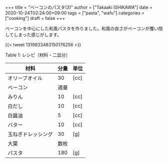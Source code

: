 +++
title = "ベーコンのパスタ(3)"
author = ["Takaaki ISHIKAWA"]
date = 2020-10-24T02:24:00+09:00
tags = ["pasta", "wafu"]
categories = ["cooking"]
draft = false
+++

ベーコンを中心にした和風パスタを作りました。和風の良さがベーコンが覆い隠してしまった感じがします。

{{< tweet 1319833483150176256 >}}

<div class="table-caption">
  <span class="table-number">Table 1</span>:
  レシピ（材料・二皿分）
</div>

| 材料      | 分量 | 単位 |
|---------|----|----|
| オリーブオイル | 30  | [cc] |
| ベーコン  | 適量 |      |
| みりん    | 10  | [cc] |
| 白だし    | 10  | [cc] |
| 白醤油    | 5   | [cc] |
| バター    | 10  | [cc] |
| 玉ねぎドレッシング | 30  | [g]  |
| 大葉      | 数枚 |      |
| パスタ    | 180 | [g]  |
